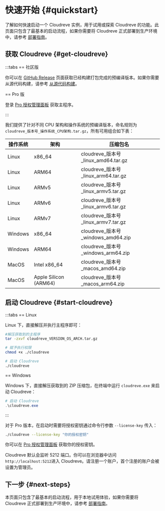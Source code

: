 # 快速开始 {#quickstart}

了解如何快速启动一个 Cloudreve 实例，用于试用或探索 Cloudreve 的功能。此页面只包含了最基本的启动流程，如果你需要将 Cloudreve 正式部署到生产环境中，请参考 [部署指南](./deploy/index)。

## 获取 Cloudreve {#get-cloudreve}

:::tabs
== 社区版

你可以在 [GitHub Release](https://github.com/cloudreve/Cloudreve/releases) 页面获取已经构建打包完成的预编译版本。如果你需要从源代码构建，请参考 [从源代码构建](./build)。

== Pro 版

登录 [Pro 授权管理面板](https://cloudreve.org/login) 获取主程序。

:::

我们提供了针对不同 CPU 架构和操作系统的预编译版本，命名规则为 `cloudreve_版本号_操作系统_CPU架构.tar.gz`，所有可用组合如下表：

| 操作系统 | 架构                  | 压缩包名                              |
| -------- | --------------------- | ------------------------------------- |
| Linux    | x86_64                | cloudreve\_版本号\_linux_amd64.tar.gz |
| Linux    | ARM64                 | cloudreve\_版本号\_linux_arm64.tar.gz |
| Linux    | ARMv5                 | cloudreve\_版本号\_linux_armv5.tar.gz |
| Linux    | ARMv6                 | cloudreve\_版本号\_linux_armv6.tar.gz |
| Linux    | ARMv7                 | cloudreve\_版本号\_linux_armv7.tar.gz |
| Windows  | x86_64                | cloudreve\_版本号\_windows_amd64.zip  |
| Windows  | ARM64                 | cloudreve\_版本号\_windows_arm64.zip  |
| MacOS    | Intel x86_64          | cloudreve\_版本号\_macos_amd64.zip    |
| MacOS    | Apple Silicon (ARM64) | cloudreve\_版本号\_macos_arm64.zip    |

## 启动 Cloudreve {#start-cloudreve}

:::tabs
== Linux

Linux 下，直接解压并执行主程序即可：

```bash
#解压获取到的主程序
tar -zxvf cloudreve_VERSION_OS_ARCH.tar.gz

# 赋予执行权限
chmod +x ./cloudreve

# 启动 Cloudreve
./cloudreve
```

== Windows

Windows 下，直接解压获取到的 ZIP 压缩包，在终端中运行 `cloudreve.exe` 来启动 Cloudreve：

```powershell
# 启动 Cloudreve
.\cloudreve.exe
```

:::

对于 Pro 版本，在启动时需要将授权密钥通过命令行参数 `--license-key` 传入：

```bash
./cloudreve --license-key "你的授权密钥"
```

你可以在 [Pro 授权管理面板](https://cloudreve.org/login) 获取你的授权密钥。

Cloudreve 默认会监听 5212 端口。你可以在浏览器中访问 `http://localhost:5212`进入 Cloudreve。请注册一个账户，首个注册的账户会被设置为管理员。

## 下一步 {#next-steps}

本页面只包含了最基本的启动流程，用于本地试用体验，如果你需要将 Cloudreve 正式部署到生产环境中，请参考 [部署指南](./deploy/index)。
